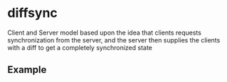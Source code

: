 # diffsync

Client and Server model based upon the idea that clients requests synchronization from the server, 
and the server then supplies the clients with a diff to get a completely synchronized state

## Example

``` Rust

